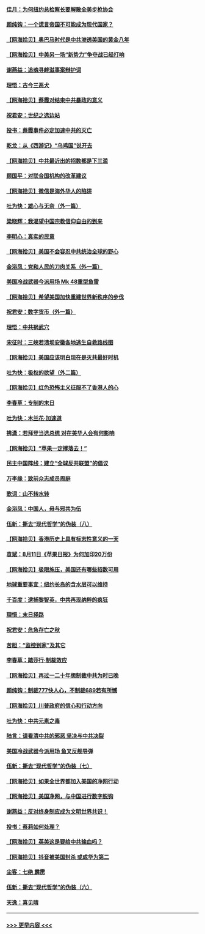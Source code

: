#### [佳月：为何纽约总检察长要解散全美步枪协会](../pages/nsc993/n12349939.md?t=08221902) 
#### [颜纯钩：一个谎言帝国不可能成为现代国家？](../pages/nsc993/n12349898.md?t=08221902) 
#### [【网海拾贝】奥巴马时代是中共渗透美国的黄金八年](../pages/nsc993/n12349284.md?t=08221902) 
#### [【网海拾贝】中美另一场“新势力”争夺战已经打响](../pages/nsc993/n12346998.md?t=08221902) 
#### [谢燕益：追魂寻衅滋事案辩护词](../pages/nsc993/n12346892.md?t=08221902) 
#### [理悟：古今三恶犬](../pages/nsc993/n12345190.md?t=08221902) 
#### [【网海拾贝】蔡霞对结束中共暴政的意义](../pages/nsc993/n12344263.md?t=08221902) 
#### [祝君安：世纪之选边站](../pages/nsc993/n12342382.md?t=08221902) 
#### [投书：蔡霞事件必定加速中共的灭亡](../pages/nsc993/n12341881.md?t=08221902) 
#### [乾龙：从《西游记》“乌鸡国”说开去](../pages/nsc993/n12341690.md?t=08221902) 
#### [【网海拾贝】中共最近出的招数都是下三滥](../pages/nsc993/n12341593.md?t=08221902) 
#### [顾国平：对联合国机构的改革建议](../pages/nsc993/n12339928.md?t=08221902) 
#### [【网海拾贝】微信是海外华人的陷阱](../pages/nsc993/n12338868.md?t=08221902) 
#### [吐为快：雄心与无奈（外一篇）](../pages/nsc993/n12338132.md?t=08221902) 
#### [梁晓辉：我渴望中国宗教信仰自由的到来](../pages/nsc993/n12336657.md?t=08221902) 
#### [李明心：真实的民意](../pages/nsc993/n12336089.md?t=08221902) 
#### [【网海拾贝】美国不会容忍中共统治全球的野心](../pages/nsc993/n12336063.md?t=08221902) 
#### [金浴凤：党和人民的刀肉关系（外一篇）](../pages/nsc993/n12335834.md?t=08221902) 
#### [美国冷战武器今派用场 Mk 48重型鱼雷](../pages/nsc993/n12335354.md?t=08221902) 
#### [【网海拾贝】希望美国加快重建世界新秩序的步伐](../pages/nsc993/n12334224.md?t=08221902) 
#### [祝君安：数字货币（外一篇）](../pages/nsc993/n12334186.md?t=08221902) 
#### [理悟：中共祸武穴](../pages/nsc993/n12333962.md?t=08221902) 
#### [宋征时：三峡若溃坝安徽各地逃生自救路线图](../pages/nsc993/n12332450.md?t=08221902) 
#### [【网海拾贝】美国应该明白现在是灭共最好时机](../pages/nsc993/n12332313.md?t=08221902) 
#### [吐为快：极权的欲望（外二篇）](../pages/nsc993/n12332089.md?t=08221902) 
#### [【网海拾贝】红色恐怖主义征服不了香港人的心](../pages/nsc993/n12329296.md?t=08221902) 
#### [李春草：专制的末日](../pages/nsc993/n12329079.md?t=08221902) 
#### [吐为快：木兰花‧加速道](../pages/nsc993/n12327366.md?t=08221902) 
#### [拂潇：若拜登当选总统 对在美华人会有何影响](../pages/nsc993/n12295996.md?t=08221902) 
#### [【网海拾贝】“苹果一定撑落去！”](../pages/nsc993/n12326784.md?t=08221902) 
#### [民主中国阵线：建立“全球反共联盟”的倡议](../pages/nsc993/n12324177.md?t=08221902) 
#### [万李缘：致前众志成员周庭](../pages/nsc993/n12324635.md?t=08221902) 
#### [歌词：山不转水转](../pages/nsc993/n12324599.md?t=08221902) 
#### [金浴凤：中国人，毋与邪共为伍](../pages/nsc993/n12324257.md?t=08221902) 
#### [伍新：撕去“现代哲学”的伪装（八）](../pages/nsc993/n12324188.md?t=08221902) 
#### [【网海拾贝】香港历史上具有标志性意义的一天](../pages/nsc993/n12324021.md?t=08221902) 
#### [袁斌：8月11日《苹果日报》为何加印20万份](../pages/nsc993/n12323955.md?t=08221902) 
#### [【网海拾贝】极限施压，美国还有哪些招数可用](../pages/nsc993/n12322512.md?t=08221902) 
#### [地球重要事宜：纽约长岛的含水层可以维持](../pages/nsc993/n12321844.md?t=08221902) 
#### [千百度：逮捕黎智英，中共再现纳粹的疯狂](../pages/nsc993/n12321777.md?t=08221902) 
#### [理悟：末日择路](../pages/nsc993/n12320812.md?t=08221902) 
#### [祝君安：危急存亡之秋](../pages/nsc993/n12320795.md?t=08221902) 
#### [苦胆：“监控到家”及其它](../pages/nsc993/n12320751.md?t=08221902) 
#### [李春草：踏莎行·制裁效应](../pages/nsc993/n12318290.md?t=08221902) 
#### [【网海拾贝】再过一二十年想制裁中共为时已晚](../pages/nsc993/n12318195.md?t=08221902) 
#### [颜纯钩：制裁777快人心，不制裁689若有所憾](../pages/nsc993/n12316912.md?t=08221902) 
#### [【网海拾贝】川普政府的信心和行动方向](../pages/nsc993/n12316673.md?t=08221902) 
#### [吐为快：中共元素之毒](../pages/nsc993/n12316547.md?t=08221902) 
#### [陆言：请看清中共的邪恶 坚决与中共决裂](../pages/nsc993/n12315784.md?t=08221902) 
#### [美国冷战武器今派用场 鱼叉反舰导弹](../pages/nsc993/n12316258.md?t=08221902) 
#### [伍新：撕去“现代哲学”的伪装（七）](../pages/nsc993/n12315846.md?t=08221902) 
#### [【网海拾贝】如果全世界都加入美国的净网行动](../pages/nsc993/n12315588.md?t=08221902) 
#### [【网海拾贝】美国净网，与中国进行数字脱钩](../pages/nsc993/n12312813.md?t=08221902) 
#### [谢燕益：反对终身制应成为文明世界共识！](../pages/nsc993/n12310465.md?t=08221902) 
#### [投书：蔡莉如何处理？](../pages/nsc993/n12310224.md?t=08221902) 
#### [【网海拾贝】英美这是要给中共输血吗？](../pages/nsc993/n12307646.md?t=08221902) 
#### [【网海拾贝】抖音被美国封杀 或成华为第二](../pages/nsc993/n12305277.md?t=08221902) 
#### [尘客：七绝 霹雳](../pages/nsc993/n12304053.md?t=08221902) 
#### [伍新：撕去“现代哲学”的伪装（六）](../pages/nsc993/n12303243.md?t=08221902) 
#### [天逸：喜见晴](../pages/nsc993/n12303226.md?t=08221902) 

----
#### [ >>> 更早内容 <<< ](../indexes/nsc993-earlier.md)
